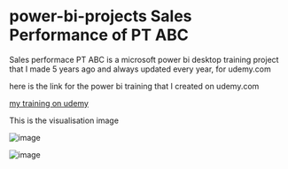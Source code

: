 # power-bi-projects Sales Performance of PT ABC

Sales performace PT ABC is a microsoft power bi desktop training project that I made 5 years ago and always updated every year, for udemy.com

here is the link for the power bi training that I created on udemy.com

[my training on udemy](https://www.udemy.com/course/menjadi-ahli-data-analitycs-dengan-power-bi/?referralCode=3938D788A63B65EEAA87)

This is the visualisation image

![image](https://github.com/user-attachments/assets/3c2d81b3-d509-48af-b450-678370f992ff)

![image](https://github.com/user-attachments/assets/a67bb31d-24a5-40cb-9208-666670a04fb0)

